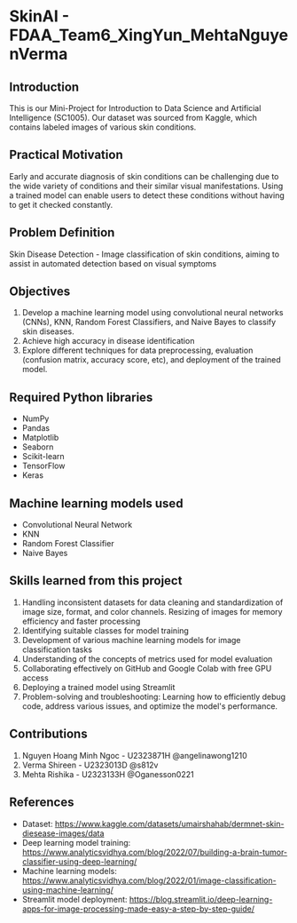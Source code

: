 # SkinAI - FDAA_Team6_XingYun_MehtaNguyenVerma

## Introduction

This is our Mini-Project for Introduction to Data Science and Artificial Intelligence (SC1005). Our dataset was sourced from Kaggle, which contains labeled images of various skin conditions. 

## Practical Motivation

Early and accurate diagnosis of skin conditions can be challenging due to the wide variety of conditions and their similar visual manifestations. Using a trained model can enable users to detect these conditions without having to get it checked constantly.

## Problem Definition
Skin Disease Detection - Image classification of skin conditions, aiming to assist in automated detection based on visual symptoms

## Objectives
1. Develop a machine learning model using convolutional neural networks (CNNs), KNN, Random Forest Classifiers, and Naive Bayes to classify skin diseases.
2. Achieve high accuracy in disease identification
3. Explore different techniques for data preprocessing, evaluation (confusion matrix, accuracy score, etc), and deployment of the trained model. 

## Required Python libraries
- NumPy
- Pandas
- Matplotlib
- Seaborn
- Scikit-learn
- TensorFlow
- Keras

## Machine learning models used 
- Convolutional Neural Network
- KNN
- Random Forest Classifier
- Naive Bayes

## Skills learned from this project

1. Handling inconsistent datasets for data cleaning and standardization of image size, format, and color channels. Resizing of images for memory efficiency and faster processing
2. Identifying suitable classes for model training 
3. Development of various machine learning models for image classification tasks
4. Understanding of the concepts of metrics used for model evaluation 
5. Collaborating effectively on GitHub and Google Colab with free GPU access
6. Deploying a trained model using Streamlit 
7. Problem-solving and troubleshooting: Learning how to efficiently debug code, address various issues, and optimize the model's performance.

## Contributions
1. Nguyen Hoang Minh Ngoc - U2323871H @angelinawong1210
2. Verma Shireen - U2323013D @s812v
3. Mehta Rishika - U2323133H @Oganesson0221

## References
- Dataset: https://www.kaggle.com/datasets/umairshahab/dermnet-skin-diesease-images/data
- Deep learning model training: https://www.analyticsvidhya.com/blog/2022/07/building-a-brain-tumor-classifier-using-deep-learning/
- Machine learning models: https://www.analyticsvidhya.com/blog/2022/01/image-classification-using-machine-learning/
- Streamlit model deployment: https://blog.streamlit.io/deep-learning-apps-for-image-processing-made-easy-a-step-by-step-guide/
  
  

